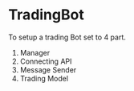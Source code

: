 # TradingBot
To setup a trading Bot set to 4 part.
1. Manager
2. Connecting API
3. Message Sender 
4. Trading Model
